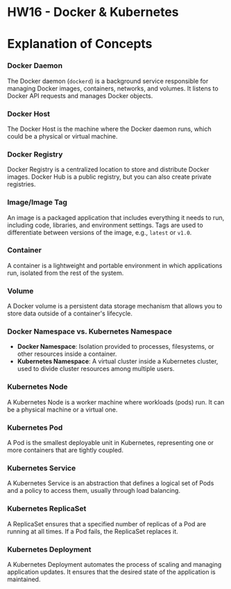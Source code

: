 
# HW16 - Docker & Kubernetes

# Explanation of Concepts

### Docker Daemon

The Docker daemon (`dockerd`) is a background service responsible for managing Docker images, containers, networks, and volumes. It listens to Docker API requests and manages Docker objects.

### Docker Host

The Docker Host is the machine where the Docker daemon runs, which could be a physical or virtual machine.

### Docker Registry

Docker Registry is a centralized location to store and distribute Docker images. Docker Hub is a public registry, but you can also create private registries.

### Image/Image Tag

An image is a packaged application that includes everything it needs to run, including code, libraries, and environment settings. Tags are used to differentiate between versions of the image, e.g., `latest` or `v1.0`.

### Container

A container is a lightweight and portable environment in which applications run, isolated from the rest of the system.

### Volume

A Docker volume is a persistent data storage mechanism that allows you to store data outside of a container's lifecycle.

### Docker Namespace vs. Kubernetes Namespace

- **Docker Namespace**: Isolation provided to processes, filesystems, or other resources inside a container.
- **Kubernetes Namespace**: A virtual cluster inside a Kubernetes cluster, used to divide cluster resources among multiple users.

### Kubernetes Node

A Kubernetes Node is a worker machine where workloads (pods) run. It can be a physical machine or a virtual one.

### Kubernetes Pod

A Pod is the smallest deployable unit in Kubernetes, representing one or more containers that are tightly coupled.

### Kubernetes Service

A Kubernetes Service is an abstraction that defines a logical set of Pods and a policy to access them, usually through load balancing.

### Kubernetes ReplicaSet

A ReplicaSet ensures that a specified number of replicas of a Pod are running at all times. If a Pod fails, the ReplicaSet replaces it.

### Kubernetes Deployment

A Kubernetes Deployment automates the process of scaling and managing application updates. It ensures that the desired state of the application is maintained.
